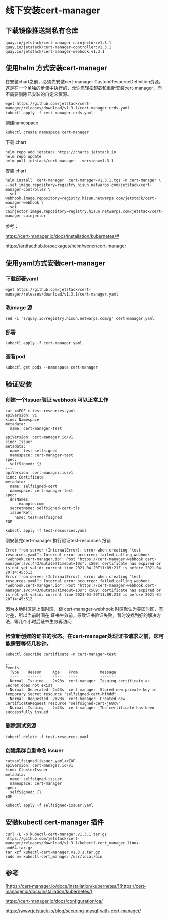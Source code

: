 # 线下安装cert-manager

## 下载镜像推送到私有仓库

```
quay.io/jetstack/cert-manager-cainjector:v1.3.1
quay.io/jetstack/cert-manager-controller:v1.3.1
quay.io/jetstack/cert-manager-webhook:v1.3.1
```

## 使用helm 方式安装cert-manager

在安装chart之前，必须先安装cert-manager CustomResourceDefinition资源。这是在一个单独的步骤中执行的，允许您轻松卸载和重新安装cert-manager，而不需要删除已安装的自定义资源。

```
wget https://github.com/jetstack/cert-manager/releases/download/v1.3.1/cert-manager.crds.yaml
kubectl apply -f cert-manager.crds.yaml
```

创建namespace

```
kubectl create namespace cert-manager
```

下载 chart

```
helm repo add jetstack https://charts.jetstack.io
helm repo update
helm pull jetstack/cert-manager --version=v1.3.1
```

安装 chart

```
helm install  cert-manager  cert-manager-v1.3.1.tgz -n cert-manager \
--set image.repository=registry.hisun.netwarps.com/jetstack/cert-manager-controller \
--set webhook.image.repository=registry.hisun.netwarps.com/jetstack/cert-manager-webhook \
--set cainjector.image.repository=registry.hisun.netwarps.com/jetstack/cert-manager-cainjector
```

参考：

https://cert-manager.io/docs/installation/kubernetes/#

https://artifacthub.io/packages/helm/wener/cert-manager

## 使用yaml方式安装cert-manager
### 下载部署yaml

```
wget https://github.com/jetstack/cert-manager/releases/download/v1.3.1/cert-manager.yaml
```

### 改image 源

```
sed -i 's/quay.io/registry.hisun.netwarps.com/g' cert-manager.yaml
```

### 部署

```
kubectl apply -f cert-manager.yaml
```

### 查看pod

```
kubectl get pods --namespace cert-manager
```

## 验证安装

### 创建一个Issuer验证 webhook 可以正常工作

```
cat <<EOF > test-resources.yaml
apiVersion: v1
kind: Namespace
metadata:
  name: cert-manager-test
---
apiVersion: cert-manager.io/v1
kind: Issuer
metadata:
  name: test-selfsigned
  namespace: cert-manager-test
spec:
  selfSigned: {}
---
apiVersion: cert-manager.io/v1
kind: Certificate
metadata:
  name: selfsigned-cert
  namespace: cert-manager-test
spec:
  dnsNames:
    - example.com
  secretName: selfsigned-cert-tls
  issuerRef:
    name: test-selfsigned
EOF
```

```
kubectl apply -f test-resources.yaml
```

刚安装完cert-manager 执行验证test-resources 报错

```
Error from server (InternalError): error when creating "test-resources.yaml": Internal error occurred: failed calling webhook "webhook.cert-manager.io": Post "https://cert-manager-webhook.cert-manager.svc:443/mutate?timeout=10s": x509: certificate has expired or is not yet valid: current time 2021-04-20T11:09:21Z is before 2021-04-20T14:45:51Z
Error from server (InternalError): error when creating "test-resources.yaml": Internal error occurred: failed calling webhook "webhook.cert-manager.io": Post "https://cert-manager-webhook.cert-manager.svc:443/mutate?timeout=10s": x509: certificate has expired or is not yet valid: current time 2021-04-20T11:09:21Z is before 2021-04-20T14:45:51Z
```

因为本地时区是上海时区，跟 cert-manager-webhook 时区默认为美国时区，有时差，所以当前时间在 证书生效前，导致证书验证失败，暂时没找到好的解决方法，等几个小时后证书生效再访问

### 检查新创建的证书的状态。在cert-manager处理证书请求之前，您可能需要等待几秒钟。

```
kubectl describe certificate -n cert-manager-test

...
Events:
  Type    Reason     Age    From          Message
  ----    ------     ----   ----          -------
  Normal  Issuing    2m23s  cert-manager  Issuing certificate as Secret does not exist
  Normal  Generated  2m23s  cert-manager  Stored new private key in temporary Secret resource "selfsigned-cert-hfhdd"
  Normal  Requested  2m23s  cert-manager  Created new CertificateRequest resource "selfsigned-cert-j68cv"
  Normal  Issuing    2m23s  cert-manager  The certificate has been successfully issued
```

### 删除测试资源

```
kubectl delete -f test-resources.yaml
```

### 创建集群自重命名 Issuer

```
cat>selfsigned-issuer.yaml<<EOF
apiVersion: cert-manager.io/v1
kind: ClusterIssuer
metadata:
  name: selfsigned-issuer
  namespace: cert-manager
spec:
  selfSigned: {}
EOF
```

```
kubectl apply -f selfsigned-issuer.yaml
```

## 安装kubectl cert-manager 插件

```
curl -L -o kubectl-cert-manager.v1.3.1.tar.gz https://github.com/jetstack/cert-manager/releases/download/v1.3.1/kubectl-cert_manager-linux-amd64.tar.gz
tar xzf kubectl-cert-manager.v1.3.1.tar.gz
sudo mv kubectl-cert_manager /usr/local/bin
```

## 参考 

[https://cert-manager.io/docs/installation/kubernetes/](https://cert-manager.io/docs/installation/kubernetes/)

https://cert-manager.io/docs/configuration/ca/

https://www.jetstack.io/blog/securing-mysql-with-cert-manager/


